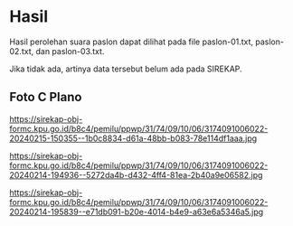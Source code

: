 # Hasil

Hasil perolehan suara paslon dapat dilihat pada file paslon-01.txt, paslon-02.txt, dan paslon-03.txt.

Jika tidak ada, artinya data tersebut belum ada pada SIREKAP.

## Foto C Plano

https://sirekap-obj-formc.kpu.go.id/b8c4/pemilu/ppwp/31/74/09/10/06/3174091006022-20240215-150355--1b0c8834-d61a-48bb-b083-78e114df1aaa.jpg

https://sirekap-obj-formc.kpu.go.id/b8c4/pemilu/ppwp/31/74/09/10/06/3174091006022-20240214-194936--5272da4b-d432-4ff4-81ea-2b40a9e06582.jpg

https://sirekap-obj-formc.kpu.go.id/b8c4/pemilu/ppwp/31/74/09/10/06/3174091006022-20240214-195839--e71db091-b20e-4014-b4e9-a63e6a5346a5.jpg
